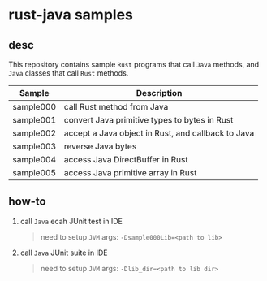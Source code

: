 # rust-java samples

## desc

This repository contains sample `Rust` programs that call `Java` methods, and `Java` classes that call `Rust` methods.

| Sample    | Description                                        |
| --------- | -------------------------------------------------- |
| sample000 | call Rust method from Java                         |
| sample001 | convert Java primitive types to bytes in Rust      |
| sample002 | accept a Java object in Rust, and callback to Java |
| sample003 | reverse Java bytes                                 |
| sample004 | access Java DirectBuffer in Rust                   |
| sample005 | access Java primitive array in Rust                |

## how-to

1. call `Java` ecah JUnit test in IDE
   
    > need to setup `JVM` args: `-Dsample000Lib=<path to lib>`

2. call `Java` JUnit suite in IDE
   
    > need to setup `JVM` args: `-Dlib_dir=<path to lib dir>`
